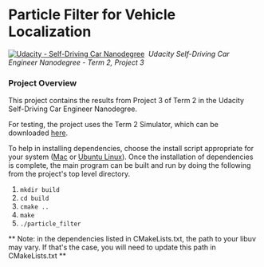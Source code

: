 # Particle Filter for Vehicle Localization
[![Udacity - Self-Driving Car Nanodegree](https://s3.amazonaws.com/udacity-sdc/github/shield-carnd.svg)](http://www.udacity.com/drive)&nbsp;
*Udacity Self-Driving Car Engineer Nanodegree - Term 2, Project 3*

### **Project Overview**

This project contains the results from Project 3 of Term 2 in the Udacity Self-Driving Car Engineer Nanodegree.

For testing, the project uses the Term 2 Simulator, which can be downloaded [here](https://github.com/udacity/self-driving-car-sim/releases).

To help in installing dependencies, choose the install script appropriate for your system ([Mac](./install-mac.sh) or [Ubuntu Linux](./install-ubuntu.sh)). Once the installation of dependencies is complete, the main program can be built and run by doing the following from the project's top level directory.

1. `mkdir build`
2. `cd build`
3. `cmake ..`
4. `make`
5. `./particle_filter`

** Note: in the dependencies listed in CMakeLists.txt, the path to your libuv may vary. If that's the case, you will need to update this path in CMakeLists.txt **
